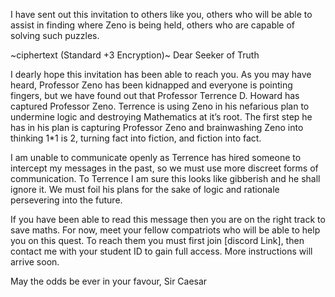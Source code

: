 I have sent out this invitation to others like you, others who will be able to assist in finding where Zeno is being held, others who are capable of solving such puzzles. 

~ciphertext (Standard +3 Encryption)~
Dear Seeker of Truth

I dearly hope this invitation has been able to reach you. As you may have heard, Professor Zeno has been kidnapped and everyone is pointing fingers, but we have found out that Professor Terrence D. Howard has captured Professor Zeno. Terrence is using Zeno in his nefarious plan to undermine logic and destroying Mathematics at it’s root. The first step he has in his plan is capturing Professor Zeno and brainwashing Zeno into thinking 1*1 is 2, turning fact into fiction, and fiction into fact. 

I am unable to communicate openly as Terrence has hired someone to intercept my messages in the past, so we must use more discreet forms of communication. To Terrence I am sure this looks like gibberish and he shall ignore it. We must foil his plans for the sake of logic and rationale persevering into the future. 

If you have been able to read this message then you are on the right track to save maths. For now, meet your fellow compatriots who will be able to help you on this quest. To reach them you must first join [discord Link], then contact me with your student ID to gain full access. More instructions will arrive soon. 

May the odds be ever in your favour,
Sir Caesar